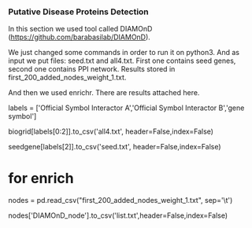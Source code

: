### Putative Disease Proteins Detection

In this section we used tool called DIAMOnD (https://github.com/barabasilab/DIAMOnD).

We just changed some commands in order to run it on python3. And as input we put files: seed.txt and all4.txt.
First one contains seed genes, second one contains PPI network. Results stored in first_200_added_nodes_weight_1.txt.

And then we used enrichr. There are results attached here.


labels = ['Official Symbol Interactor A','Official Symbol Interactor B','gene symbol']

biogrid[labels[0:2]].to_csv('all4.txt', header=False,index=False)

seedgene[labels[2]].to_csv('seed.txt', header=False,index=False)

# for enrich
nodes = pd.read_csv("first_200_added_nodes_weight_1.txt", sep='\t')

nodes['DIAMOnD_node'].to_csv('list.txt',header=False,index=False)

